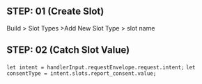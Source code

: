 ## STEP: 01 (Create Slot)
Build > Slot Types >Add New Slot Type > slot name

## STEP: 02 (Catch Slot Value)
`let intent = handlerInput.requestEnvelope.request.intent;`
`let consentType = intent.slots.report_consent.value;`